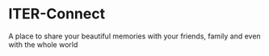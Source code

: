 
# ITER-Connect

A place to share your beautiful memories with your friends, family and even with the whole world

